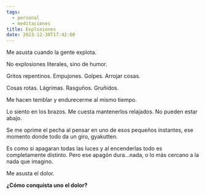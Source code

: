 ```yaml
---
tags:
  - personal
  - meditaciones
title: Explosiones
date: 2023-12-30T17:42:00
---
```


Me asusta cuando la gente explota.

No explosiones literales, sino de humor.

Gritos repentinos. Empujones. Golpes. Arrojar cosas.

Cosas rotas. Lágrimas. Rasguños. Gruñidos.

Me hacen temblar y endurecerme al mismo tiempo.

Lo siento en los brazos. Me cuesta mantenerlos relajados. No pueden estar abajo.

Se me oprime el pecha al pensar en uno de esos pequeños instantes, ese momento donde todo da un giro, gyakutten.

Es como si apagaran todas las luces y al encenderlas todo es completamente distinto. Pero ese apagón dura…nada, o lo más cercano a la nada que imagino.

Me asusta el dolor.

**¿Cómo conquista uno el dolor?**